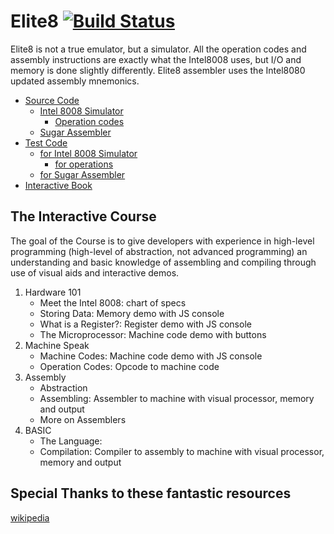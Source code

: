 Elite8 [![Build Status](https://travis-ci.org/alexbrjo/Elite8.svg?branch=master)](https://travis-ci.org/alexbrjo/Elite8)
========
Elite8 is not a true emulator, but a simulator. All the operation codes and 
assembly instructions are exactly what the Intel8008 uses, but I/O and memory is 
done slightly differently. Elite8 assembler uses the Intel8080 updated assembly 
mnemonics.

- [Source Code](src/) 
  - [Intel 8008 Simulator](src/Intel8008) 
    - [Operation codes](src/Intel8008/instructions)
  - [Sugar Assembler](src/SugarAsm) 
- [Test Code](test/)
  - [for Intel 8008 Simulator](test/Intel8008) 
    - [for operations](test/Intel8008/instructions)
  - [for Sugar Assembler](test/SugarAsm) 
- [Interactive Book](test/) 

The Interactive Course
----------------------
The goal of the Course is to give developers with experience in high-level 
programming (high-level of abstraction, not advanced programming) an
understanding and basic knowledge of assembling and compiling through use
of visual aids and interactive demos.

1. Hardware 101
    * Meet the Intel 8008: chart of specs
    * Storing Data: Memory demo with JS console
    * What is a Register?: Register demo with JS console
    * The Microprocessor: Machine code demo with buttons
2. Machine Speak
    * Machine Codes: Machine code demo with JS console
    * Operation Codes: Opcode to machine code 
3. Assembly
    * Abstraction
    * Assembling: Assembler to machine with visual processor, memory and output
    * More on Assemblers
4. BASIC
    * The Language: 
    * Compilation: Compiler to assembly to machine with visual processor, memory and output

Special Thanks to these fantastic resources
-------------------------------------------
[wikipedia](en.wikipedia.org/wiki/BASIC)
